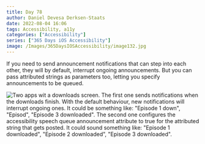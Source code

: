```yaml
---
title: Day 78
author: Daniel Devesa Derksen-Staats
date: 2022-08-04 16:06
tags: Accessibility, a11y
categories: ["Accessibility"]
series: ["365 Days iOS Accessibility"]
image: /Images/365DaysIOSAccessibility/image132.jpg
---
```


If you need to send announcement notifications that can step into each other, they will by default, interrupt ongoing announcements. But you can pass attributed strings as parameters too, letting you specify announcements to be queued.

![Two apps wit a downloads screen. The first one sends notifications when the downloads finish. With the default behaviour, new notifications will interrupt ongoing ones. It could be something like: "Episode 1 down", "Episod", "Episode 3 downloaded". The second one configures the accessibility speech queue announcement attribute to true for the attributed string that gets posted. It could sound something like: "Episode 1 downloaded", "Episode 2 downloaded", "Episode 3 downloaded".](/Images/365DaysIOSAccessibility/image132.jpg)